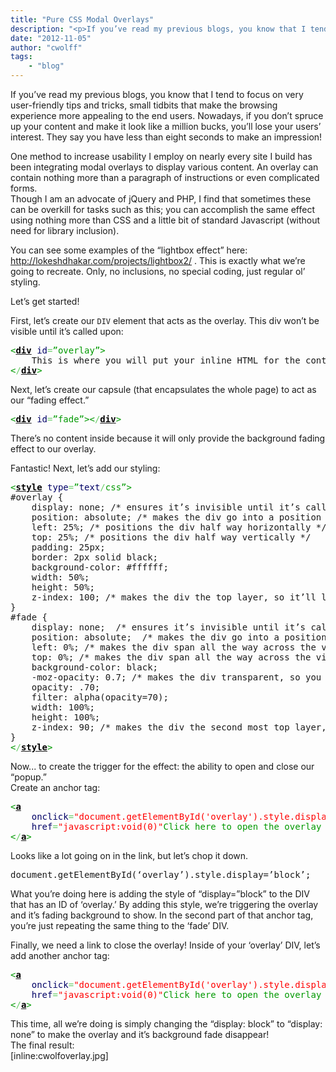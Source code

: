 ```yaml
---
title: "Pure CSS Modal Overlays"
description: "<p>If you’ve read my previous blogs, you know that I tend to focus on very user-friendly tips and tricks, small tidbits "
date: "2012-11-05"
author: "cwolff"
tags:
    - "blog"
---
```


<p>If you’ve read my previous blogs, you know that I tend to focus on very user-friendly tips and tricks, small tidbits that make the browsing experience more appealing to the end users. Nowadays, if you don’t spruce up your content and make it look like a million bucks, you’ll lose your users’ interest. They say you have less than eight seconds to make an impression!</p>
<p>One method to increase usability I employ on nearly every site I build has been integrating modal overlays to display various content. An overlay can contain nothing more than a paragraph of instructions or even complicated forms.<br />
Though I am an advocate of jQuery and PHP, I find that sometimes these can be overkill for tasks such as this; you can accomplish the same effect using nothing more than CSS and a little bit of standard Javascript (without need for library inclusion).</p>
<p>You can see some examples of the “lightbox effect” here: <a href="http://lokeshdhakar.com/projects/lightbox2/" title="http://lokeshdhakar.com/projects/lightbox2/">http://lokeshdhakar.com/projects/lightbox2/</a> . This is exactly what we’re going to recreate. Only, no inclusions, no special coding, just regular ol’ styling.</p>
<p>Let’s get started!</p>
<p>First, let’s create our <span class="geshifilter"><code class="text geshifilter-text">DIV</code></span> element that acts as the overlay. This div won’t be visible until it’s called upon:</p>
<div class="geshifilter">
<pre class="html4strict geshifilter-html4strict" style="font-family:monospace;"><span style="color: #009900;"><<a href="http://december.com/html/4/element/div.html"><span style="color: #000000; font-weight: bold;">div</span></a> <span style="color: #000066;">id</span><span style="color: #66cc66;">=</span>”overlay”></span>
    This is where you will put your inline HTML for the content inside of the overlay
<span style="color: #009900;"><<span style="color: #66cc66;">/</span><a href="http://december.com/html/4/element/div.html"><span style="color: #000000; font-weight: bold;">div</span></a>></span></pre></div>
<p>Next, let’s create our capsule (that encapsulates the whole page) to act as our “fading effect.”</p>
<div class="geshifilter">
<pre class="html4strict geshifilter-html4strict" style="font-family:monospace;"><span style="color: #009900;"><<a href="http://december.com/html/4/element/div.html"><span style="color: #000000; font-weight: bold;">div</span></a> <span style="color: #000066;">id</span><span style="color: #66cc66;">=</span>”fade”><<span style="color: #66cc66;">/</span><a href="http://december.com/html/4/element/div.html"><span style="color: #000000; font-weight: bold;">div</span></a>></span></pre></div>
<p>There’s no content inside because it will only provide the background fading effect to our overlay.</p>
<p>Fantastic! Next, let’s add our styling:</p>
<div class="geshifilter">
<pre class="html4strict geshifilter-html4strict" style="font-family:monospace;"><span style="color: #009900;"><<a href="http://december.com/html/4/element/style.html"><span style="color: #000000; font-weight: bold;">style</span></a> <span style="color: #000066;">type</span><span style="color: #66cc66;">=</span>”<span style="color: #000066;">text</span><span style="color: #66cc66;">/</span>css”></span>
#overlay {
    display: none; /* ensures it’s invisible until it’s called */
    position: absolute; /* makes the div go into a position that’s absolute to the browser viewing area */
    left: 25%; /* positions the div half way horizontally */
    top: 25%; /* positions the div half way vertically */
    padding: 25px; 
    border: 2px solid black;
    background-color: #ffffff;
    width: 50%;
    height: 50%;
    z-index: 100; /* makes the div the top layer, so it’ll lay on top of the other content */
}
#fade {
    display: none;  /* ensures it’s invisible until it’s called */
    position: absolute;  /* makes the div go into a position that’s absolute to the browser viewing area */
    left: 0%; /* makes the div span all the way across the viewing area */
    top: 0%; /* makes the div span all the way across the viewing area */
    background-color: black;
    -moz-opacity: 0.7; /* makes the div transparent, so you have a cool overlay effect */
    opacity: .70;
    filter: alpha(opacity=70);
    width: 100%;
    height: 100%;
    z-index: 90; /* makes the div the second most top layer, so it’ll lay on top of everything else EXCEPT for divs with a higher z-index (meaning the #overlay ruleset) */
}
<span style="color: #009900;"><<span style="color: #66cc66;">/</span><a href="http://december.com/html/4/element/style.html"><span style="color: #000000; font-weight: bold;">style</span></a>></span></pre></div>
<p>Now... to create the trigger for the effect: the ability to open and close our “popup.”<br />
Create an anchor tag:</p>
<div class="geshifilter">
<pre class="html4strict geshifilter-html4strict" style="font-family:monospace;"><span style="color: #009900;"><<a href="http://december.com/html/4/element/a.html"><span style="color: #000000; font-weight: bold;">a</span></a> </span>
<span style="color: #009900;">    <span style="color: #000066;">onclick</span><span style="color: #66cc66;">=</span><span style="color: #ff0000;">"document.getElementById('overlay').style.display='block';document.getElementById('fade').style.display='block'"</span></span>
<span style="color: #009900;">    <span style="color: #000066;">href</span><span style="color: #66cc66;">=</span><span style="color: #ff0000;">"javascript:void(0)"</span>Click here to open the overlay</span>
<span style="color: #009900;"><<span style="color: #66cc66;">/</span><a href="http://december.com/html/4/element/a.html"><span style="color: #000000; font-weight: bold;">a</span></a>></span></pre></div>
<p>Looks like a lot going on in the link, but let’s chop it down. </p>
<div class="geshifilter">
<pre class="html4strict geshifilter-html4strict" style="font-family:monospace;">document.getElementById(‘overlay’).style.display=’block’;</pre></div>
<p>What you’re doing here is adding the style of “display=”block” to the DIV that has an ID of ‘overlay.’ By adding this style, we’re triggering the overlay and it’s fading background to show. In the second part of that anchor tag, you’re just repeating the same thing to the ‘fade’ DIV.</p>
<p>Finally, we need a link to close the overlay! Inside of your ‘overlay’ DIV, let’s add another anchor tag:</p>
<div class="geshifilter">
<pre class="html4strict geshifilter-html4strict" style="font-family:monospace;"><span style="color: #009900;"><<a href="http://december.com/html/4/element/a.html"><span style="color: #000000; font-weight: bold;">a</span></a> </span>
<span style="color: #009900;">    <span style="color: #000066;">onclick</span><span style="color: #66cc66;">=</span><span style="color: #ff0000;">"document.getElementById('overlay').style.display='none';document.getElementById('fade').style.display='none'"</span></span>
<span style="color: #009900;">    <span style="color: #000066;">href</span><span style="color: #66cc66;">=</span><span style="color: #ff0000;">"javascript:void(0)"</span>Click here to open the overlay</span>
<span style="color: #009900;"><<span style="color: #66cc66;">/</span><a href="http://december.com/html/4/element/a.html"><span style="color: #000000; font-weight: bold;">a</span></a>></span></pre></div>
<p>This time, all we’re doing is simply changing the “display: block” to “display: none” to make the overlay and it’s background fade disappear!<br />
The final result:<br />
[inline:cwolfoverlay.jpg]</p>


